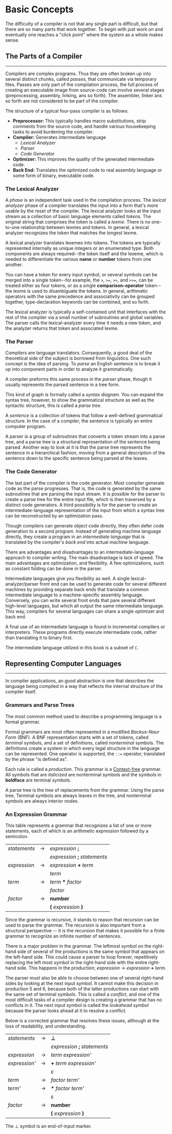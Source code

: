 # Basic Concepts

The difficulty of a compiler is not that any single part is difficult,
but that there are so many parts that work together. To begin with just
work on and eventually one reaches a "click point" where the system as a
whole makes sense.

## The Parts of a Compiler

* * *

Compilers are complex programs. Thus they are often broken up into
several distinct chunks, called _passes_, that communicate via temporary
files. Passes are only part of the compilation process, the full process of
creating an executable image from source-code can involve several stages
(preprocessing, assembly, linking, ans so forth). The assembler, linker ans so
forth are not considered to be part of the compiler.

The structure of a typical four-pass compiler is as follows:

-   **Preprocessor:** This typically handles macro substitutions, strip comments
      from the source code, and handle various housekeeping tasks to avoid
      burdening the compiler.
-   **Compiler:** Generates intermediate language
    -   _Lexical Analyzer_
    -   _Parser_
    -   _Code Generator_
-   **Optimizer:** This improves the quality of the generated intermediate code.
-   **Back End:** Translates the optimized code to real assembly language or some
      form of binary, executable code.

### The Lexical Analyzer

A _phase_ is an independent task used in the compilation process. The _lexical
analyzer_ phase of a compiler translates the input into a form that's more
usable by the reset of the compiler. The lexical analyzer looks at the input
stream as a collection of basic language elements called _tokens_. The original
string that comprises the token is called a _lexme_. There is no one-to-one
relationship between lexmes and tokens. In general, a lexical analyzer
recognizes the token that matches the longest lexme.

A lexical analyzer translates lexemes into tokens. The tokens are typically
represented internally as unique integers or an enumerated type. Both
components are always required--the token itself and the lexeme, which is
needed to differentiate the various **name** or **number** tokens from one
another.

You can have a token for every input symbol, or several symbols can be merged
into a single token--for example, the `>`, `>=`, `>>`, and `>>=`, can be
treated either as four tokens, or as a single **comparison-operator**
token--the lexme is used to disambiguate the tokens. In general, arithmetic
operators with the same precedence and associativity can be grouped together,
type-declaration keywords can be combined, and so forth.

The lexical analyzer is typically a self-contained unit that interfaces with
the rest of the compiler via a small number of subroutines and global
variables. The parser calls the lexical-analyzer every time it needs a new
token, and the analyzer returns that token and associated lexme.

### The Parser

Compilers are language translators. Consequently, a good deal of the
theoretical side of the subject is borrowed from linguistics. One such concept
is the idea of parsing. To _parse_ an English sentence is to break it up into
component parts in order to analyze it grammatically.

A compiler preforms this same process in the _parser_ phase, though it usually
represents the parsed sentence in a tree form.

This kind of graph is formally called a _syntax diagram_. You can expand the
syntax tree, however, to show the grammatical structure as well as the
syntactic structure, this is called a _parse tree_.

A _sentence_ is a collection of tokens that follow a well-defined grammatical
structure. In the case of a compiler, the sentence is typically an entire
computer program.

A parser is a group of subroutines that converts a token stream into a parse
tree, and a parse tree is a structural representation of the sentence being
parsed. Another way to look at it is that the parse tree represents the
sentence in a hierarchical fashion, moving from a general description of the
sentence down to the specific sentence being parsed at the leaves.

### The Code Generator

The last part of the compiler is the code generator. Most compiler generate
code as the parse progresses. That is, the code is generated by the same
subroutines that are parsing the input stream. It is possible for the parser to
create a parse tree for the entire input file, which is then traversed by a
distinct code generators. A third possibility is for the parser to create an
intermediate-language representation of the input from which a syntax tree can
be reconstructed by an optimization pass.

Though compilers can generate object code directly, they often defer code
generation to a second program. Instead of generating machine language
directly, they create a program in an _intermediate language_ that is
translated by the compiler's _back end_ into actual machine language.

There are advantages and disadvantages to an intermediate-language approach to
compiler writing. The main disadvantage is lack of speed. The main advantages
are optimization, and flexibility. A few optimizations, such as constant
folding can be done in the parser.

Intermediate languages give you flexibility as well. A single
lexical-analyzer/parser front end can be used to generate code for several
different machines by providing separate back ends that translate a common
intermediate language to a machine-specific assembly language. Conversely, you
can write several front ends that pare several different high-level languages,
but which all output the same intermediate language. This way, compilers for
several languages can share a single optimizer and back end.

A final use of an intermediate language is found in incremental compilers or
interpreters. These programs directly execute intermediate code, rather than
translating it to binary first.

The intermediate language utilized in this book is a subset of `C`.

## Representing Computer Languages

* * *

In compiler applications, an good abstraction is one that describes the
language being compiled in a way that reflects the internal structure of the
compiler itself.

### Grammars and Parse Trees

The most common method used to describe a programming language is a formal
grammar.

Formal grammars are most often represented in a modified _Backus-Naur Form_
(BNF). A BNF representation starts with a set of tokens, called _terminal_
symbols, and a set of definitions, called _nonterminal_ symbols. The
definitions create a system in which every legal structure in the language can
be represented. One operator is supported, the `::=` operator, translated by
the phrase "is defined as".

Each rule is called a _production_. This grammar is a
[Context-free](https://en.wikipedia.org/wiki/Formal_grammar) grammar. All
symbols that are *italicized* are nonterminal symbols and the symbols in
**boldface** are terminal symbols.

A parse tree is the tree of replacements from the grammar. Using the parse
tree, Terminal symbols are always leaves in the tree, and nonterminal symbols
are always interior nodes.

### An Expression Grammar

This table represents a grammar that recognizes a list of one or more
statements, each of which is an arithmetic expression followed by a semicolon.


|              |   |                                 |
|--------------|---|---------------------------------|
| *statements* | → | *expression* **;**              |
|              |   | *expression* **;** *statements* |
| *expression* | → | *expression* **+** *term*       |
|              |   | *term*                          |
| *term*       | → | *term* **\*** *factor*          |
|              |   | *factor*                        |
| *factor*     | → | **number**                      |
|              |   | **(** *expression* **)**        |

Since the grammar is recursive, it stands to reason that recursion can be used
to parse the grammar. The recursion is also important from a structural
perspective -- it is the recursion that makes it possible for a finite grammar
to recognize an infinite number of sentences.

There is a major problem in the grammar. The leftmost symbol on the right-hand
side of several of the productions is the same symbol that appears on the
left-hand side. This could cause a parser to loop forever, repetitively
replacing the left most symbol in the right-hand side with the entire
right-hand side. This happens in the production; *expression* → *expression* **+**
*term*.

The parser must also be able to choose between one of several right-hand sides
by looking at the next input symbol. It cannot make this decision in production
5 and 6, because both of the latter productions can start with the same set of
terminal symbols. This is called a *conflict*, and one of the most difficult
tasks of a compiler design is creating a grammar that has no conflicts in it.
The next input symbol is called the *lookahead symbol* because the parser looks
ahead at it to resolve a conflict.

Below is a corrected grammar that resolves these issues, although at the loss
of readability, and understanding.

|               |   |                                 |
|---------------|---|---------------------------------|
| *statements*  | → | **⊥**                           |
|               |   | *expression* **;** *statements* |
| *expression*  | → | *term* *expression'*            |
| *expression'* | → | **+** *term* *expression'*      |
|               |   | ε                               |
| *term*        | → | *factor* *term'*                |
| *term'*       | → | **\*** *factor* *term'*         |
|               |   | ε                               |
| *factor*      | → | **number**                      |
|               |   | **(** *expression* **)**        |

The ⊥ symbol is an end-of-input marker.
